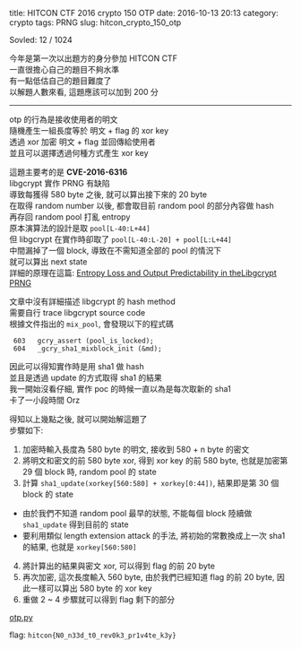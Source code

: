 title: HITCON CTF 2016 crypto 150 OTP
date: 2016-10-13 20:13 
category: crypto
tags: PRNG 
slug: hitcon_crypto_150_otp

Sovled: 12 / 1024

今年是第一次以出題方的身分參加 HITCON CTF  
一直很擔心自己的題目不夠水準  
有一點低估自己的題目難度了  
以解題人數來看, 這題應該可以加到 200 分  
* * *

otp 的行為是接收使用者的明文  
隨機產生一組長度等於 明文 + flag 的 xor key  
透過 xor 加密 明文 + flag 並回傳給使用者  
並且可以選擇透過何種方式產生 xor key  

這題主要考的是 **CVE-2016-6316**  
libgcrypt 實作 PRNG 有缺陷  
導致每獲得 580 byte 之後, 就可以算出接下來的 20 byte  
在取得 random number 以後, 都會取目前 random pool 的部分內容做 hash  
再存回 random pool 打亂 entropy  
原本演算法的設計是取 `pool[L-40:L+44]`  
但 libgcrypt 在實作時卻取了 `pool[L-40:L-20] + pool[L:L+44]`  
中間漏掉了一個 block, 導致在不需知道全部的 pool 的情況下  
就可以算出 next state  
詳細的原理在這篇: [Entropy Loss and Output Predictability in theLibgcrypt PRNG](http://formal.iti.kit.edu/~klebanov/pubs/libgcrypt-cve-2016-6313.pdf)  

文章中沒有詳細描述 libgcrypt 的 hash method  
需要自行 trace libgcrypt source code  
根據文件指出的 `mix_pool`, 會發現以下的程式碼

```
 603   gcry_assert (pool_is_locked);
 604   _gcry_sha1_mixblock_init (&md);
```

因此可以得知實作時是用 sha1 做 hash  
並且是透過 update 的方式取得 sha1 的結果  
我一開始沒看仔細, 實作 poc 的時候一直以為是每次取新的 sha1  
卡了一小段時間 Orz

得知以上幾點之後, 就可以開始解這題了  
步驟如下:

1. 加密時輸入長度為 580 byte 的明文, 接收到 580 + n byte 的密文
2. 將明文和密文的前 580 byte xor, 得到 xor key 的前 580 byte, 也就是加密第 29 個 block 時, random pool 的 state
3. 計算 `sha1_update(xorkey[560:580] + xorkey[0:44])`, 結果即是第 30 個 block 的 state
  - 由於我們不知道 random pool 最早的狀態, 不能每個 block 陸續做 `sha1_update` 得到目前的 state
  - 要利用類似 length extension attack 的手法, 將初始的常數換成上一次 sha1 的結果, 也就是 `xorkey[560:580]`
4. 將計算出的結果與密文 xor, 可以得到 flag 的前 20 byte
5. 再次加密, 這次長度輸入 560 byte, 由於我們已經知道 flag 的前 20 byte, 因此一樣可以算出 580 byte 的 xor key
6. 重做 2 ~ 4 步驟就可以得到 flag 剩下的部分

[otp.py]({filename}/exp/otp.py)

flag: `hitcon{N0_n33d_t0_rev0k3_pr1v4te_k3y}`
